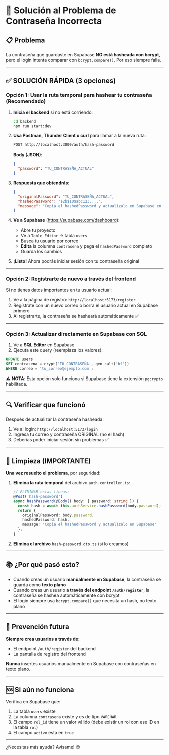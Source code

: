 # 🔐 Solución al Problema de Contraseña Incorrecta

## 📋 Problema
La contraseña que guardaste en Supabase **NO está hasheada con bcrypt**, pero el login intenta comparar con `bcrypt.compare()`. Por eso siempre falla.

---

## ✅ SOLUCIÓN RÁPIDA (3 opciones)

### **Opción 1: Usar la ruta temporal para hashear tu contraseña** (Recomendado)

1. **Inicia el backend** si no está corriendo:
   ```bash
   cd backend
   npm run start:dev
   ```

2. **Usa Postman, Thunder Client o curl** para llamar a la nueva ruta:
   ```bash
   POST http://localhost:3000/auth/hash-password
   ```

   **Body (JSON)**:
   ```json
   {
     "password": "TU_CONTRASEÑA_ACTUAL"
   }
   ```

3. **Respuesta que obtendrás**:
   ```json
   {
     "originalPassword": "TU_CONTRASEÑA_ACTUAL",
     "hashedPassword": "$2b$10$abc123....",
     "message": "Copia el hashedPassword y actualízalo en Supabase en la columna contrasena"
   }
   ```

4. **Ve a Supabase** (https://supabase.com/dashboard):
   - Abre tu proyecto
   - Ve a `Table Editor` → tabla `users`
   - Busca tu usuario por correo
   - **Edita** la columna `contrasena` y pega el `hashedPassword` completo
   - Guarda los cambios

5. **¡Listo!** Ahora podrás iniciar sesión con tu contraseña original

---

### **Opción 2: Registrarte de nuevo a través del frontend**

Si no tienes datos importantes en tu usuario actual:

1. Ve a la página de registro: `http://localhost:5173/register`
2. Regístrate con un nuevo correo o borra el usuario actual en Supabase primero
3. Al registrarte, la contraseña se hasheará automáticamente ✅

---

### **Opción 3: Actualizar directamente en Supabase con SQL**

1. Ve a **SQL Editor** en Supabase
2. Ejecuta este query (reemplaza los valores):

```sql
UPDATE users 
SET contrasena = crypt('TU_CONTRASEÑA', gen_salt('bf'))
WHERE correo = 'tu_correo@ejemplo.com';
```

⚠️ **NOTA**: Esta opción solo funciona si Supabase tiene la extensión `pgcrypto` habilitada.

---

## 🔍 Verificar que funcionó

Después de actualizar la contraseña hasheada:

1. Ve al login: `http://localhost:5173/login`
2. Ingresa tu correo y contraseña ORIGINAL (no el hash)
3. Deberías poder iniciar sesión sin problemas ✅

---

## 🧹 Limpieza (IMPORTANTE)

**Una vez resuelto el problema**, por seguridad:

1. **Elimina la ruta temporal** del archivo `auth.controller.ts`:
   ```typescript
   // ELIMINAR estas líneas:
   @Post('hash-password')
   async hashPassword(@Body() body: { password: string }) {
     const hash = await this.authService.hashPassword(body.password);
     return { 
       originalPassword: body.password,
       hashedPassword: hash,
       message: 'Copia el hashedPassword y actualízalo en Supabase'
     };
   }
   ```

2. **Elimina el archivo** `hash-password.dto.ts` (si lo creamos)

---

## 📚 ¿Por qué pasó esto?

- Cuando creas un usuario **manualmente en Supabase**, la contraseña se guarda como **texto plano**
- Cuando creas un usuario **a través del endpoint `/auth/register`**, la contraseña se hashea automáticamente con bcrypt
- El login siempre usa `bcrypt.compare()` que necesita un hash, no texto plano

---

## 🎯 Prevención futura

**Siempre crea usuarios a través de:**
- El endpoint `/auth/register` del backend
- La pantalla de registro del frontend

**Nunca** insertes usuarios manualmente en Supabase con contraseñas en texto plano.

---

## 🆘 Si aún no funciona

Verifica en Supabase que:
1. La tabla `users` existe
2. La columna `contrasena` existe y es de tipo `VARCHAR`
3. El campo `rol_id` tiene un valor válido (debe existir un rol con ese ID en la tabla `rol`)
4. El campo `activo` está en `true`

---

¿Necesitas más ayuda? Avísame! 😊
